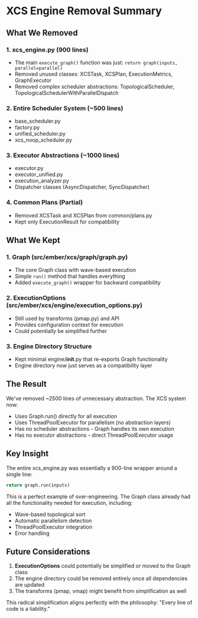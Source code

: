# XCS Engine Removal Summary

## What We Removed

### 1. **xcs_engine.py** (900 lines)
- The main `execute_graph()` function was just: `return graph(inputs, parallel=parallel)`
- Removed unused classes: XCSTask, XCSPlan, ExecutionMetrics, GraphExecutor
- Removed complex scheduler abstractions: TopologicalScheduler, TopologicalSchedulerWithParallelDispatch

### 2. **Entire Scheduler System** (~500 lines)
- base_scheduler.py
- factory.py
- unified_scheduler.py
- xcs_noop_scheduler.py

### 3. **Executor Abstractions** (~1000 lines)
- executor.py
- executor_unified.py
- execution_analyzer.py
- Dispatcher classes (AsyncDispatcher, SyncDispatcher)

### 4. **Common Plans** (Partial)
- Removed XCSTask and XCSPlan from common/plans.py
- Kept only ExecutionResult for compatibility

## What We Kept

### 1. **Graph** (src/ember/xcs/graph/graph.py)
- The core Graph class with wave-based execution
- Simple `run()` method that handles everything
- Added `execute_graph()` wrapper for backward compatibility

### 2. **ExecutionOptions** (src/ember/xcs/engine/execution_options.py)
- Still used by transforms (pmap.py) and API
- Provides configuration context for execution
- Could potentially be simplified further

### 3. **Engine Directory Structure**
- Kept minimal engine/__init__.py that re-exports Graph functionality
- Engine directory now just serves as a compatibility layer

## The Result

We've removed ~2500 lines of unnecessary abstraction. The XCS system now:
- Uses Graph.run() directly for all execution
- Uses ThreadPoolExecutor for parallelism (no abstraction layers)
- Has no scheduler abstractions - Graph handles its own execution
- Has no executor abstractions - direct ThreadPoolExecutor usage

## Key Insight

The entire xcs_engine.py was essentially a 900-line wrapper around a single line:
```python
return graph.run(inputs)
```

This is a perfect example of over-engineering. The Graph class already had all the functionality needed for execution, including:
- Wave-based topological sort
- Automatic parallelism detection
- ThreadPoolExecutor integration
- Error handling

## Future Considerations

1. **ExecutionOptions** could potentially be simplified or moved to the Graph class
2. The engine directory could be removed entirely once all dependencies are updated
3. The transforms (pmap, vmap) might benefit from simplification as well

This radical simplification aligns perfectly with the philosophy: "Every line of code is a liability."